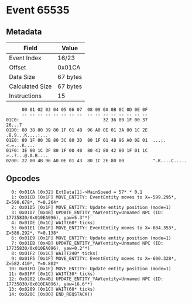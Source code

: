 # Event 65535

## Metadata

| Field           | Value    |
|-----------------|----------|
| Event Index     | 16/23    |
| Offset          | 0x01CA   |
| Data Size       | 67 bytes |
| Calculated Size | 67 bytes |
| Instructions    | 15       |

```
      00 01 02 03 04 05 06 07  08 09 0A 0B 0C 0D 0E 0F
      -- -- -- -- -- -- -- --  -- -- -- -- -- -- -- --
01C0:                                32 36 80 1F 00 37            26...7
01D0: 80 38 80 39 80 1F 01 4B  96 A0 0E 01 3A 80 1C 2E  .8.9...K....:...
01E0: 80 1F 00 3B 80 3C 80 3D  80 1F 01 4B 96 A0 0E 01  ...;.<.=...K....
01F0: 3E 80 1C 3F 80 1F 00 40  80 41 80 42 80 1F 01 1C  >..?...@.A.B....
0200: 22 80 4B 96 A0 0E 01 43  80 1C 2E 80 00           ".K....C.....   
```

## Opcodes

```
  0: 0x01CA [0x32] ExtData[1]->MainSpeed = 57* * 0.1
  1: 0x01CD [0x1F] MOVE_ENTITY: EventEntity moves to X=-599.295*, Z=590.678*, Y=0.264*
  2: 0x01D5 [0x1F] MOVE_ENTITY: Update entity position (mode=1)
  3: 0x01D7 [0x4B] UPDATE_ENTITY_YAW(entity=Unnamed NPC (ID: 17735830/0x010EA096), yaw=5.3°*)
  4: 0x01DE [0x1C] WAIT(60* ticks)
  5: 0x01E1 [0x1F] MOVE_ENTITY: EventEntity moves to X=-604.353*, Z=586.292*, Y=0.138*
  6: 0x01E9 [0x1F] MOVE_ENTITY: Update entity position (mode=1)
  7: 0x01EB [0x4B] UPDATE_ENTITY_YAW(entity=Unnamed NPC (ID: 17735830/0x010EA096), yaw=0.2°*)
  8: 0x01F2 [0x1C] WAIT(240* ticks)
  9: 0x01F5 [0x1F] MOVE_ENTITY: EventEntity moves to X=-600.328*, Z=582.410*, Y=0.802*
 10: 0x01FD [0x1F] MOVE_ENTITY: Update entity position (mode=1)
 11: 0x01FF [0x1C] WAIT(30* ticks)
 12: 0x0202 [0x4B] UPDATE_ENTITY_YAW(entity=Unnamed NPC (ID: 17735830/0x010EA096), yaw=16.6°*)
 13: 0x0209 [0x1C] WAIT(60* ticks)
 14: 0x020C [0x00] END_REQSTACK()
```
